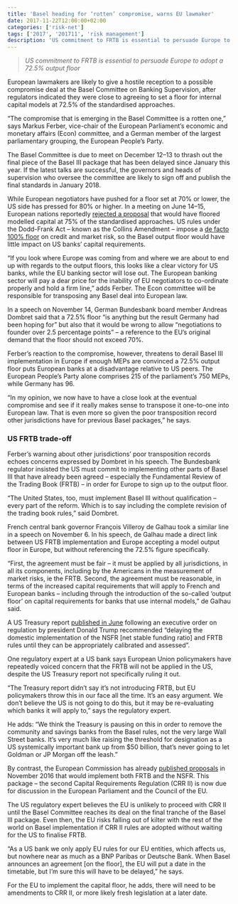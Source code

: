 ```yaml
---
title: 'Basel heading for ‘rotten’ compromise, warns EU lawmaker'
date: 2017-11-22T12:00:00+02:00
categories: ['risk-net']
tags: ['2017', '201711', 'risk management']
description: 'US commitment to FRTB is essential to persuade Europe to adopt a 72.5% output floor'
---
```


> _US commitment to FRTB is essential to persuade Europe to adopt a 72.5% output floor_

European lawmakers are likely to give a hostile reception to a possible compromise deal at the Basel Committee on Banking Supervision, after regulators indicated they were close to agreeing to set a floor for internal capital models at 72.5% of the standardised approaches.

“The compromise that is emerging in the Basel Committee is a rotten one,” says Markus Ferber, vice-chair of the European Parliament’s economic and monetary affairs (Econ) committee, and a German member of the largest parliamentary grouping, the European People’s Party.

The Basel Committee is due to meet on December 12–13 to thrash out the final piece of the Basel III package that has been delayed since January this year. If the latest talks are successful, the governors and heads of supervision who oversee the committee are likely to sign off and publish the final standards in January 2018.

While European negotiators have pushed for a floor set at 70% or lower, the US side has pressed for 80% or higher. In a meeting on June 14–15, European nations reportedly [rejected a proposal](https://www.risk.net/regulation/5292961/basel-capital-floor-faces-credit-risk-eclipse) that would have floored modelled capital at 75% of the standardised approaches. US rules under the Dodd-Frank Act – known as the Collins Amendment – impose a [de facto](https://www.risk.net/regulation/basel-committee/2472331/regulatory-fragmentation-drives-basel-rwa-impasse) [100% floor](https://www.risk.net/regulation/basel-committee/2472331/regulatory-fragmentation-drives-basel-rwa-impasse) on credit and market risk, so the Basel output floor would have little impact on US banks’ capital requirements.

“If you look where Europe was coming from and where we are about to end up with regards to the output floors, this looks like a clear victory for US banks, while the EU banking sector will lose out. The European banking sector will pay a dear price for the inability of EU negotiators to co-ordinate properly and hold a firm line,” adds Ferber. The Econ committee will be responsible for transposing any Basel deal into European law.

In a speech on November 14, German Bundesbank board member Andreas Dombret said that a 72.5% floor “is anything but the result Germany had been hoping for” but also that it would be wrong to allow “negotiations to founder over 2.5 percentage points” – a reference to the EU’s original demand that the floor should not exceed 70%.

Ferber’s reaction to the compromise, however, threatens to derail Basel III implementation in Europe if enough MEPs are convinced a 72.5% output floor puts European banks at a disadvantage relative to US peers. The European People’s Party alone comprises 215 of the parliament’s 750 MEPs, while Germany has 96.

“In my opinion, we now have to have a close look at the eventual compromise and see if it really makes sense to transpose it one-to-one into European law. That is even more so given the poor transposition record other jurisdictions have for previous Basel packages,” he says.

### US FRTB trade-off

Ferber’s warning about other jurisdictions’ poor transposition records echoes concerns expressed by Dombret in his speech. The Bundesbank regulator insisted the US must commit to implementing other parts of Basel III that have already been agreed – especially the Fundamental Review of the Trading Book (FRTB) – in order for Europe to sign up to the output floor.

“The United States, too, must implement Basel III without qualification – every part of the reform. Which is to say including the complete revision of the trading book rules,” said Dombret.

French central bank governor François Villeroy de Galhau took a similar line in a speech on November 6. In his speech, de Galhau made a direct link between US FRTB implementation and Europe accepting a model output floor in Europe, but without referencing the 72.5% figure specifically.

“First, the agreement must be fair – it must be applied by all jurisdictions, in all its components, including by the Americans in the measurement of market risks, ie the FRTB. Second, the agreement must be reasonable, in terms of the increased capital requirements that will apply to French and European banks – including through the introduction of the so-called ‘output floor’ on capital requirements for banks that use internal models,” de Galhau said.

A US Treasury report [published in June](https://www.risk.net/regulation/5291741/scrap-the-gold-plate-mnuchin-goes-global-on-bank-rules) following an executive order on regulation by president Donald Trump recommended “delaying the domestic implementation of the NSFR [net stable funding ratio] and FRTB rules until they can be appropriately calibrated and assessed”.

One regulatory expert at a US bank says European Union policymakers have repeatedly voiced concern that the FRTB will not be applied in the US, despite the US Treasury report not specifically ruling it out.

“The Treasury report didn’t say it’s not introducing FRTB, but EU policymakers throw this in our face all the time. It’s an easy argument. We don’t believe the US is not going to do this, but it may be re-evaluating which banks it will apply to,” says the regulatory expert.

He adds: “We think the Treasury is pausing on this in order to remove the community and savings banks from the Basel rules, not the very large Wall Street banks. It’s very much like raising the threshold for designation as a US systemically important bank up from $50 billion, that’s never going to let Goldman or JP Morgan off the leash.”

By contrast, the European Commission has already [published proposals](https://www.risk.net/regulation/2479729/doom-loop-reloaded-crr-ii-goes-soft-on-sovereign-debt) in November 2016 that would implement both FRTB and the NSFR. This package – the second Capital Requirements Regulation (CRR II) is now due for discussion in the European Parliament and the Council of the EU.

The US regulatory expert believes the EU is unlikely to proceed with CRR II until the Basel Committee reaches its deal on the final tranche of the Basel III package. Even then, the EU risks falling out of kilter with the rest of the world on Basel implementation if CRR II rules are adopted without waiting for the US to finalise FRTB.

“As a US bank we only apply EU rules for our EU entities, which affects us, but nowhere near as much as a BNP Paribas or Deutsche Bank. When Basel announces an agreement [on the floor], the EU will put a date in the timetable, but I’m sure this will have to be delayed,” he says.

For the EU to implement the capital floor, he adds, there will need to be amendments to CRR II, or more likely fresh legislation at a later date.

